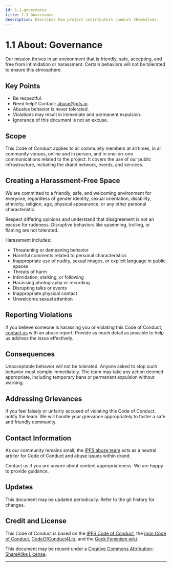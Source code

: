 ```yaml
---
id: 1-1-governance
title: 1.1 Governance
description: Describes how project contributors conduct themselves.
---
```

# 1.1 About: Governance

Our mission thrives in an environment that is friendly, safe, accepting, and free from intimidation or harassment. Certain behaviors will not be tolerated to ensure this atmosphere.

## Key Points

- Be respectful.
- Need help? Contact: [abuse@ipfs.io](mailto:abuse@ipfs.io).
- Abusive behavior is never tolerated.
- Violations may result in immediate and permanent expulsion.
- Ignorance of this document is not an excuse.

## Scope

This Code of Conduct applies to all community members at all times, in all community venues, online and in person, and in one-on-one communications related to the project. It covers the use of our public infrastructure, including the drand network, events, and services.

## Creating a Harassment-Free Space

We are committed to a friendly, safe, and welcoming environment for everyone, regardless of gender identity, sexual orientation, disability, ethnicity, religion, age, physical appearance, or any other personal characteristic.

Respect differing opinions and understand that disagreement is not an excuse for rudeness. Disruptive behaviors like spamming, trolling, or flaming are not tolerated.

Harassment includes:

- Threatening or demeaning behavior
- Harmful comments related to personal characteristics
- Inappropriate use of nudity, sexual images, or explicit language in public spaces
- Threats of harm
- Intimidation, stalking, or following
- Harassing photography or recording
- Disrupting talks or events
- Inappropriate physical contact
- Unwelcome sexual attention

## Reporting Violations

If you believe someone is harassing you or violating this Code of Conduct, [contact us](https://github.com/ipfs/community/blob/master/code-of-conduct.md#contact-info) with an abuse report. Provide as much detail as possible to help us address the issue effectively.

## Consequences

Unacceptable behavior will not be tolerated. Anyone asked to stop such behavior must comply immediately. The team may take any action deemed appropriate, including temporary bans or permanent expulsion without warning.

## Addressing Grievances

If you feel falsely or unfairly accused of violating this Code of Conduct, notify the team. We will handle your grievance appropriately to foster a safe and friendly community.

## Contact Information

As our community remains small, the [IPFS abuse team](https://github.com/ipfs/community/blob/master/code-of-conduct.md#contact-info) acts as a neutral arbiter for Code of Conduct and abuse issues within drand.

Contact us if you are unsure about content appropriateness. We are happy to provide guidance.

## Updates

This document may be updated periodically. Refer to the git history for changes.

## Credit and License

This Code of Conduct is based on the [IPFS Code of Conduct](https://github.com/ipfs/community/blob/master/code-of-conduct.md), the [npm Code of Conduct](https://www.npmjs.com/policies/conduct), [CodeOfConduct4Lib](https://github.com/code4lib/code-of-conduct/blob/master/code_of_conduct.md), and the [Geek Feminism wiki](http://geekfeminism.wikia.com/).

This document may be reused under a [Creative Commons Attribution-ShareAlike License](http://creativecommons.org/licenses/by-sa/4.0/).

---